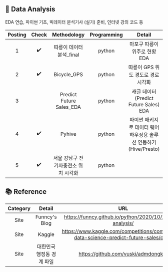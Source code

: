 ## 📂 Data Analysis
EDA 연습, 파이썬 기초, 빅데이터 분석기사 (실기) 준비, 인터넷 강의 코드 등

| Posting | Check | Methodology | Programming | Detail |
| :------: |:---: | :------------: | :--: | :------------------: | 
| 1 | ✔️ | 따릉이 데이터 분석_final | python | 마포구 따릉이 위주로 현황 EDA |
| 2 | ✔️ | Bicycle_GPS | python | 따릉이 GPS 위도 경도로 경로 시각화 |
| 3 |  | Predict Future Sales_EDA | python | 캐글 데이터(Predict Future Sales) EDA |
| 4 | ✔️ | Pyhive | python | 파이썬 패키지로 데이터 웨어하우징용 솔루션 연동하기 (Hive/Presto) |
| 5 | ✔️ | 서울 강남구 전기차충전소 위치 시각화 | python |  |

## 📚 Reference
| Category | Detail | URL |
| :------: | :------------: | :--: | 
| Site | Funncy's Blog | https://funncy.github.io/python/2020/10/23/gps-analysis/ |
| Site | Kaggle | https://www.kaggle.com/competitions/competitive-data-science-predict-future-sales/code |
| Site | 대한민국 행정동 경계 파일 | https://github.com/vuski/admdongkor |
